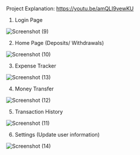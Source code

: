 Project Explanation: https://youtu.be/amQLI9vewKU



1. Login Page

![Screenshot (9)](https://github.com/VishvShah98/Banking_Application/assets/70076769/9e340553-e9bb-4b15-b1ea-e47ae6ef8ece)

2. Home Page (Deposits/ Withdrawals)

![Screenshot (10)](https://github.com/VishvShah98/Banking_Application/assets/70076769/46cd7df2-77dc-4210-b302-694d10fbaf85)

3. Expense Tracker

![Screenshot (13)](https://github.com/VishvShah98/Banking_Application/assets/70076769/066d6aa7-e294-4955-b2f9-aa7d4ac22c1a)

4. Money Transfer

![Screenshot (12)](https://github.com/VishvShah98/Banking_Application/assets/70076769/96a9c5d9-7d50-41c8-9fb6-9802ea1c967e)

5. Transaction History

![Screenshot (11)](https://github.com/VishvShah98/Banking_Application/assets/70076769/e2146ba0-32f2-4ebd-b380-03e654101816)

6. Settings (Update user information)

![Screenshot (14)](https://github.com/VishvShah98/Banking_Application/assets/70076769/64e3ed40-62ff-4a40-aafd-441cbc2940d0)




